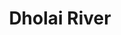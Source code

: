 ---
title: "Dholai River"
title_bn: "ধলাই নদী"
description: "Source of this river is Eastern hill of Tripura (India). From that place, it flows on the north sides and enter Bangladesh through Kamalganj Upazilla, Moulvibazar and joint with Manu river.
Length of this river is 40 km. width is 50meter. Catchment size is 342 sq. km."
---